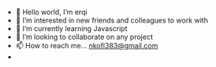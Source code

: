 - 👋 Hello world, I’m erqi
- 👀 I’m interested in new friends and colleagues to work with
- 🌱 I’m currently learning Javascript
- 💞️ I’m looking to collaborate on any project
- 📫 How to reach me... nkofi383@gmail.com
- 

<!---
erqi49/erqi49 is a ✨ special ✨ repository because its `README.md` (this file) appears on your GitHub profile.
You can click the Preview link to take a look at your changes.
--->
